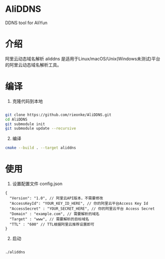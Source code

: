 # AliDDNS
DDNS tool for AliYun

# 介绍
阿里云动态域名解析 aliddns 是适用于Linux/macOS/Unix(Windows未测试)平台的阿里云动态域名解析工具。

# 编译
1. 克隆代码到本地
```bash

git clone https://github.com/rieonke/AliDDNS.git
cd AliDDNS
git submodule init
git submodule update --recursive

```
2. 编译
```bash
cmake --build . --target aliddns
```

# 使用
1. 设置配置文件 config.json
```
{
  "Version": "1.0", // 阿里云API版本，不需要修改
  "AccessKeyId": "YOUR_KEY_ID_HERE", // 你的阿里云平台Access Key Id
  "AccessSecret" : "YOUR_SECRET_HERE", // 你的阿里云平台 Access Secret
  "Domain" : "example.com", // 需要解析的域名
  "Target" : "www", // 需要解析的目标域名
  "TTL" : "600" // TTL根据阿里云推荐设置即可
}

```

2. 启动
```bash

./aliddns

```
